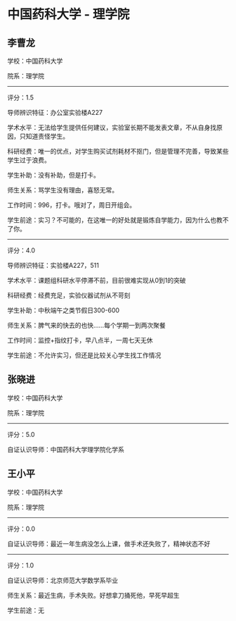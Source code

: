 # 中国药科大学 - 理学院

## 李曹龙

学校：中国药科大学

院系：理学院

* * *

评分：1.5

导师辨识特征：办公室实验楼A227

学术水平：无法给学生提供任何建议，实验室长期不能发表文章，不从自身找原因，只知道责怪学生。

科研经费：唯一的优点，对学生购买试剂耗材不抠门，但是管理不完善，导致某些学生过于浪费。

学生补助：没有补助，但是打卡。

师生关系：骂学生没有理由，喜怒无常。

工作时间：996，打卡。哦对了，周日开组会。

学生前途：实习？不可能的，在这唯一的好处就是锻炼自学能力，因为什么也教不了你。

* * *

评分：4.0

导师辨识特征：实验楼A227，511

学术水平：课题组科研水平停滞不前，目前很难实现从0到1的突破

科研经费：经费充足，实验仪器试剂从不苛刻

学生补助：中秋端午之类节假日300-600

师生关系：脾气来的快去的也快……每个学期一到两次聚餐

工作时间：监控+指纹打卡，早八点半，一周七天无休

学生前途：不允许实习，但还是比较关心学生找工作情况

## 张晓进

学校：中国药科大学

院系：理学院

* * *

评分：5.0

自证认识导师：中国药科大学理学院化学系

## 王小平

学校：中国药科大学

院系：理学院

* * *

评分：0.0

自证认识导师：最近一年生病没怎么上课，做手术还失败了，精神状态不好

* * *

评分：1.0

自证认识导师：北京师范大学数学系毕业

师生关系：最近生病，手术失败。好想拿刀捅死他，早死早超生

学生前途：无